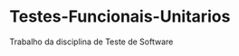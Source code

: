 Testes-Funcionais-Unitarios
===========================

Trabalho da disciplina de Teste de Software
